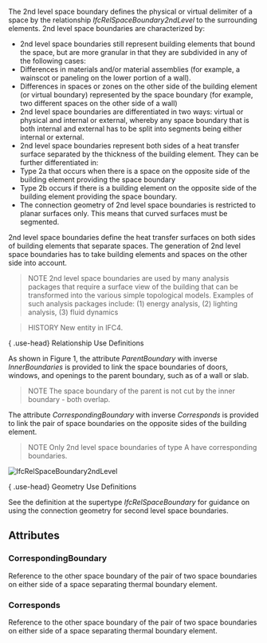 The 2nd level space boundary defines the physical or virtual delimiter of a space by the relationship _IfcRelSpaceBoundary2ndLevel_ to the surrounding elements. 2nd level space boundaries are characterized by:

* 2nd level space boundaries still represent building elements that bound the space, but are more granular in that they are subdivided in any of the following cases:
 * Differences in materials and/or material assemblies (for example, a wainscot or paneling on the lower portion of a wall).
 * Differences in spaces or zones on the other side of the building element (or virtual boundary) represented by the space boundary (for example, two different spaces on the other side of a wall)
* 2nd level space boundaries are differentiated in two ways: virtual or physical and internal or external, whereby any space boundary that is both internal and external has to be split into segments being either internal or external.
* 2nd level space boundaries represent both sides of a heat transfer surface separated by the thickness of the building element. They can be further differentiated in:
 * Type 2a that occurs when there is a space on the opposite side of the building element providing the space boundary
 * Type 2b occurs if there is a building element on the opposite side of the building element providing the space boundary.
* The connection geometry of 2nd level space boundaries is restricted to planar surfaces only. This means that curved surfaces must be segmented.


<!-- end of short definition -->

2nd level space boundaries define the heat transfer surfaces on both sides of building elements that separate spaces. The generation of 2nd level space boundaries has to take building elements and spaces on the other side into account.

> NOTE 2nd level space boundaries are used by many analysis packages that require a surface view of the building that can be transformed into the various simple topological models. Examples of such analysis packages include: (1) energy analysis, (2) lighting analysis, (3) fluid dynamics

> HISTORY New entity in IFC4.

{ .use-head}
Relationship Use Definitions

As shown in Figure 1, the attribute _ParentBoundary_ with inverse _InnerBoundaries_ is provided to link the space boundaries of doors, windows, and openings to the parent boundary, such as of a wall or slab.

> NOTE The space boundary of the parent is not cut by the inner boundary - both overlap.

The attribute _CorrespondingBoundary_ with inverse _Corresponds_ is provided to link the pair of space boundaries on the opposite sides of the building element.

> NOTE Only 2nd level space boundaries of type A have corresponding boundaries.

![IfcRelSpaceBoundary2ndLevel](../../../../figures/ifcrelspaceboundary2ndlevel-fig1.png "Figure 1 — Space boundary second level relationships")

{ .use-head}
Geometry Use Definitions

See the definition at the supertype _IfcRelSpaceBoundary_ for guidance on using the connection geometry for second level space boundaries.

## Attributes

### CorrespondingBoundary
Reference to the other space boundary of the pair of two space boundaries on either side of a space separating thermal boundary element.

### Corresponds
Reference to the other space boundary of the pair of two space boundaries on either side of a space separating thermal boundary element.
